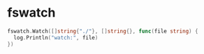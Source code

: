 # fswatch

```go
fswatch.Watch([]string{"./"}, []string{}, func(file string) {
  log.Println("watch:", file)
})
```

